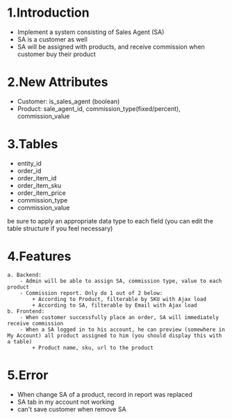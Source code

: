 # 1.Introduction
- Implement a system consisting of Sales Agent (SA)
- SA is a customer as well
- SA will be assigned with products, and receive commission when customer buy their product

# 2.New Attributes
- Customer: is_sales_agent (boolean)
- Product: sale_agent_id, commission_type(fixed/percent), commission_value

# 3.Tables
- entity_id
- order_id
- order_item_id
- order_item_sku
- order_item_price
- commission_type
- commission_value

be sure to apply an appropriate data type to each field (you can edit the table structure if you feel necessary)

# 4.Features
    a. Backend:
        - Admin will be able to assign SA, commission type, value to each product
        - Commission report. Only do 1 out of 2 below:
            + According to Product, filterable by SKU with Ajax load
            + According to SA, filterable by Email with Ajax load
    b. Frontend:
        - When customer successfully place an order, SA will immediately receive commission
        - When a SA logged in to his account, he can preview (somewhere in My Account) all product assigned to him (you should display this with a table)
            + Product name, sku, url to the product

# 5.Error
- When change SA of a product, record in report was replaced
- SA tab in my account not working
- can't save customer when remove SA